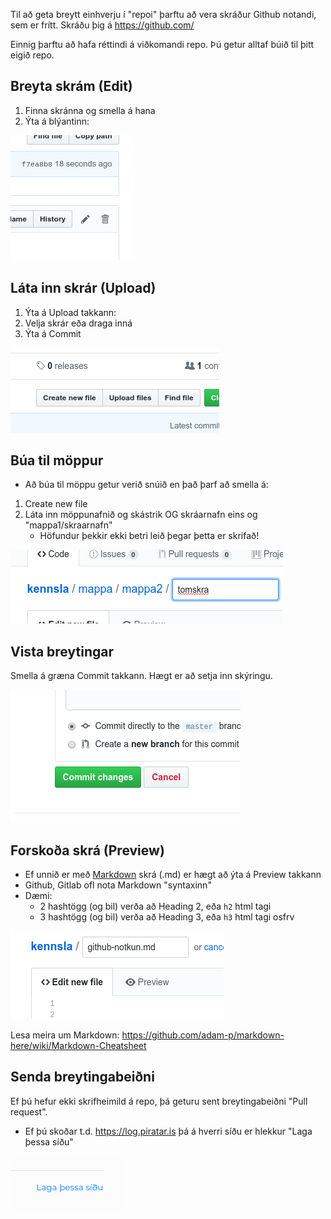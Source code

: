 Til að geta breytt einhverju í "repoi" þarftu að vera skráður Github notandi, sem er frítt. Skráðu þig á https://github.com/

Einnig þarftu að hafa réttindi á viðkomandi repo. Þú getur alltaf búið til þitt eigið repo.


## Breyta skrám (Edit)

1. Finna skránna og smella á hana
2. Ýta á blýantinn:

![edit](/images/2018-11-02_18-42-03.png)


## Láta inn skrár (Upload)
1. Ýta á Upload takkann:
2. Velja skrár eða draga inná
3. Ýta á Commit

![upload](/images/2018-11-02_18-31-12.png)

## Búa til möppur
* Að búa til möppu getur verið snúið en það þarf að smella á:
1. Create new file
1. Láta inn möppunafnið og skástrik OG skráarnafn eins og "mappa1/skraarnafn"
   * Höfundur þekkir ekki betri leið þegar þetta er skrifað!

![folders](/images/2018-11-02_18-57-14.png)
      

## Vista breytingar

Smella á græna Commit takkann. Hægt er að setja inn skýringu.

![mynd](/images/2018-11-02_18-43-49.png)


## Forskoða skrá (Preview)
* Ef unnið er með [Markdown](https://github.com/adam-p/markdown-here/wiki/Markdown-Cheatsheet) skrá (.md) er hægt að ýta á Preview takkann
* Github, Gitlab ofl nota Markdown "syntaxinn"
* Dæmi:
   * 2 hashtögg (og bil) verða að Heading 2, eða `h2` html tagi
   * 3 hashtögg (og bil) verða að Heading 3, eða `h3` html tagi osfrv

![preview](/images/2018-11-02_18-32-39.png)
   

Lesa meira um Markdown:
https://github.com/adam-p/markdown-here/wiki/Markdown-Cheatsheet


## Senda breytingabeiðni

Ef þú hefur ekki skrifheimild á repo, þá geturu sent breytingabeiðni "Pull request".

* Ef þú skoðar t.d. https://log.piratar.is þá á hverri síðu er hlekkur "Laga þessa síðu"

![preview](/images/2018-11-03_11-05-12.png)
      


